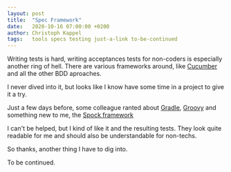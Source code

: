 ```yaml
---
layout: post
title:  "Spec Framework"
date:   2020-10-16 07:00:00 +0200
author: Christoph Kappel
tags:   tools specs testing just-a-link to-be-continued
---
```

Writing tests is hard, writing acceptances tests for non-coders is especially
another ring of hell. There are various frameworks around, like [Cucumber](https://cucumber.io) 
and all the other BDD aproaches.

I never dived into it, but looks like I know have some time in a project to
give it a try.

Just a few days before, some colleague ranted about [Gradle](https://gradle.org),
[Groovy](https://groovy-lang.org) and something new to me, the [Spock framework](http://spockframework.org/)

I can't be helped, but I kind of like it and the resulting tests. They look quite
readable for me and should also be understandable for non-techs.

So thanks, another thing I have to dig into.

To be continued.
